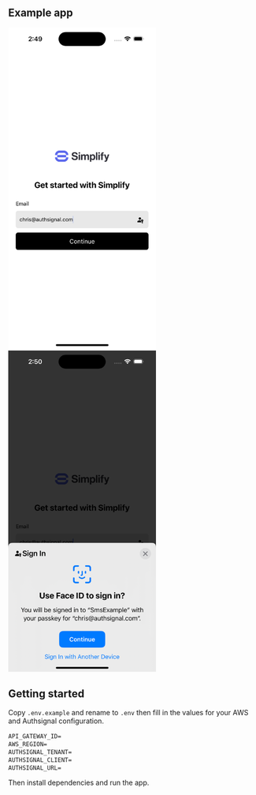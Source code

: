 ## Example app

<p float="left">
<img src="sign-in-screen.png" alt="sign-in" width="300"/>
<img src="sign-in-passkey.png" alt="sign-in-passkey" width="300"/>
</p>

## Getting started

Copy `.env.example` and rename to `.env` then fill in the values for your AWS and Authsignal configuration.

```
API_GATEWAY_ID=
AWS_REGION=
AUTHSIGNAL_TENANT=
AUTHSIGNAL_CLIENT=
AUTHSIGNAL_URL=
```

Then install dependencies and run the app.
